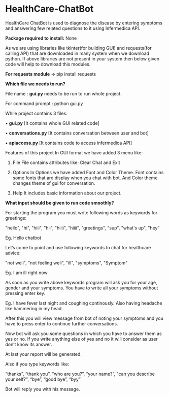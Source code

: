 # HealthCare-ChatBot
HealthCare ChatBot is used to diagnose the disease by entering symptoms and answering few related questions to it using Infermedica API.

**Package required to install:** None

As we are using libraries like tkinter(for building GUI) and requests(for calling API) that are downloaded in many system when we download python. If above libraries are not present in your system then below given code will help to download this modules.

**For requests module** -> pip install requests



**Which file we needs to run?**

File name : **gui.py** needs to be run to run whole project.

For command prompt : python gui.py

While project contains 3 files:

•	**gui.py** [It contains whole GUI related code]

•	**conversations.py** [It contains conversation between user and bot]

•	**apiaccess.py** [It contains code to access infermedica API]

Features of this project
In GUI format we have added 3 menu like:
1.	File
File contains attributes like: Clear Chat and Exit

2.	Options
In Options we have added Font and Color Theme. Font contains some fonts that are display when you chat with bot. And Color theme changes theme of gui for conversation.

3.	Help
It includes basic information about our project.

**What input should be given to run code smoothly?**

For starting the program you must write following words as keywords for greetings:

"hello", "hi", "hiii", "hii", "hiiii", "hiiii", "greetings", "sup", "what's up", "hey"

Eg. Hello chatbot

Let’s come to point and use following keywords to chat for healthcare advice: 

"not well", "not feeling well", "ill", "symptoms", "Symptom"

Eg. I am ill right now

As soon as you write above keywords program will ask you for your age, gender and your symptoms. You have to write all your symptoms without pressing enter key.

Eg. I have fever last night and coughing continously. Also having headache like hammering in my head.

After this you will view message from bot of noting your symptoms and you have to press enter to continue further conversations.

Now bot will ask you some questions in which you have to answer them as yes or no. If you write anything else of yes and no it will consider as user don’t know its answer.

At last your report will be generated.

Also if you type keywords like:

“thanks”, “thank you”, “who are you?”, “your name?”, "can you describe your self?", “bye”, “good bye”, “byy”

Bot will reply you with his message.


